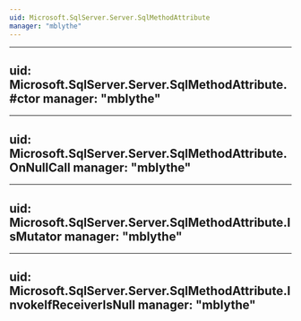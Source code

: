 ```yaml
---
uid: Microsoft.SqlServer.Server.SqlMethodAttribute
manager: "mblythe"
---
```


---
uid: Microsoft.SqlServer.Server.SqlMethodAttribute.#ctor
manager: "mblythe"
---

---
uid: Microsoft.SqlServer.Server.SqlMethodAttribute.OnNullCall
manager: "mblythe"
---

---
uid: Microsoft.SqlServer.Server.SqlMethodAttribute.IsMutator
manager: "mblythe"
---

---
uid: Microsoft.SqlServer.Server.SqlMethodAttribute.InvokeIfReceiverIsNull
manager: "mblythe"
---
